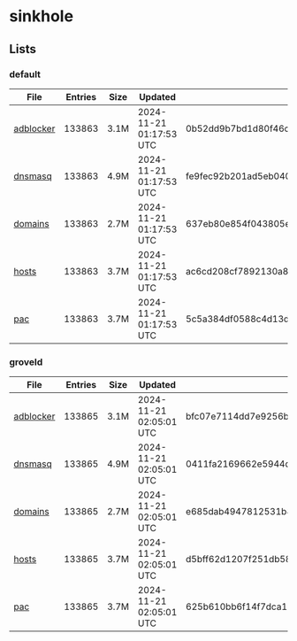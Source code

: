 # sinkhole

## Lists

### default

|File|Entries|Size|Updated|Hash|
|-|-|-|-|-|
|[adblocker](https://raw.githubusercontent.com/groveld/sinkhole/lists/default/adblocker.txt)|133863|3.1M|2024-11-21 01:17:53 UTC|0b52dd9b7bd1d80f46cb334951b32cfc942b9f86a867e0e0873eacf5c420c91a|
|[dnsmasq](https://raw.githubusercontent.com/groveld/sinkhole/lists/default/dnsmasq.txt)|133863|4.9M|2024-11-21 01:17:53 UTC|fe9fec92b201ad5eb0408a31e577e8c31451f5fdd1e9b14c0741b0c1ffa59c73|
|[domains](https://raw.githubusercontent.com/groveld/sinkhole/lists/default/domains.txt)|133863|2.7M|2024-11-21 01:17:53 UTC|637eb80e854f043805e32240bd0402193f09907ecc66d48b1f8a8bfb6677b486|
|[hosts](https://raw.githubusercontent.com/groveld/sinkhole/lists/default/hosts.txt)|133863|3.7M|2024-11-21 01:17:53 UTC|ac6cd208cf7892130a8b5cb021418d2e867993c18122221b3a7e00b462eb9a41|
|[pac](https://raw.githubusercontent.com/groveld/sinkhole/lists/default/pac.txt)|133863|3.7M|2024-11-21 01:17:53 UTC|5c5a384df0588c4d13df639eb5b3caa805649b62269bcb00a7ce5c890047cea4|

### groveld

|File|Entries|Size|Updated|Hash|
|-|-|-|-|-|
|[adblocker](https://raw.githubusercontent.com/groveld/sinkhole/lists/groveld/adblocker.txt)|133865|3.1M|2024-11-21 02:05:01 UTC|bfc07e7114dd7e9256bc36fe5ce5206fbe2883bfc1e574b58ac0786dc506cba0|
|[dnsmasq](https://raw.githubusercontent.com/groveld/sinkhole/lists/groveld/dnsmasq.txt)|133865|4.9M|2024-11-21 02:05:01 UTC|0411fa2169662e5944d6697163320e72a816c7d3a2b77ee2721a7e3567f3c536|
|[domains](https://raw.githubusercontent.com/groveld/sinkhole/lists/groveld/domains.txt)|133865|2.7M|2024-11-21 02:05:01 UTC|e685dab4947812531b88b61619ef94cca44200a26c7e07f404d7624af393e623|
|[hosts](https://raw.githubusercontent.com/groveld/sinkhole/lists/groveld/hosts.txt)|133865|3.7M|2024-11-21 02:05:01 UTC|d5bff62d1207f251db58ebdffb36e997cb541139175e502ce20e49dcdc96b66e|
|[pac](https://raw.githubusercontent.com/groveld/sinkhole/lists/groveld/pac.txt)|133865|3.7M|2024-11-21 02:05:01 UTC|625b610bb6f14f7dca1910455d31f4e274515c5e57f4b3045a0ba0125dd14e95|
